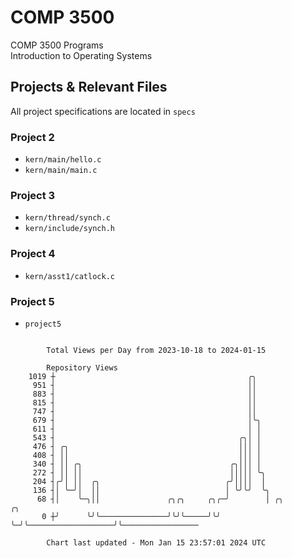 # COMP 3500
COMP 3500 Programs  
Introduction to Operating Systems  
## Projects & Relevant Files
All project specifications are located in `specs`
### Project 2
- `kern/main/hello.c`
- `kern/main/main.c`
### Project 3
- `kern/thread/synch.c`
- `kern/include/synch.h`
### Project 4
- `kern/asst1/catlock.c`
### Project 5
- `project5`

```

        Total Views per Day from 2023-10-18 to 2024-01-15

        Repository Views
    1019 ┼                                           ╭╮
     951 ┤                                           ││
     883 ┤                                           ││
     815 ┤                                           ││
     747 ┤                                           ││
     679 ┤                                           │╰╮
     611 ┤                                           │ │
     543 ┤                                         ╭╮│ │
     476 ┤ ╭╮                                      │││ │
     408 ┤ ││                                      │││ │
     340 ┤ ││ ╭╮                                 ╭╮│││ │
     272 ┤ ││ ││                                 │││││ ╰╮
     204 ┤╭╯│ ││  ╭╮                            ╭╯││││  │
     136 ┤│ ╰─╯│  ││                            │ ╰╯╰╯  ╰╮
      68 ┤│    ╰─╮││               ╭╮╭╮     ╭╮╭─╯        │ ╭╮                   ╭╮
       0 ┼╯      ╰╯╰───────────────╯╰╯╰─────╯╰╯          ╰─╯╰───────────────────╯╰─────────────────

        Chart last updated - Mon Jan 15 23:57:01 2024 UTC
        
```
